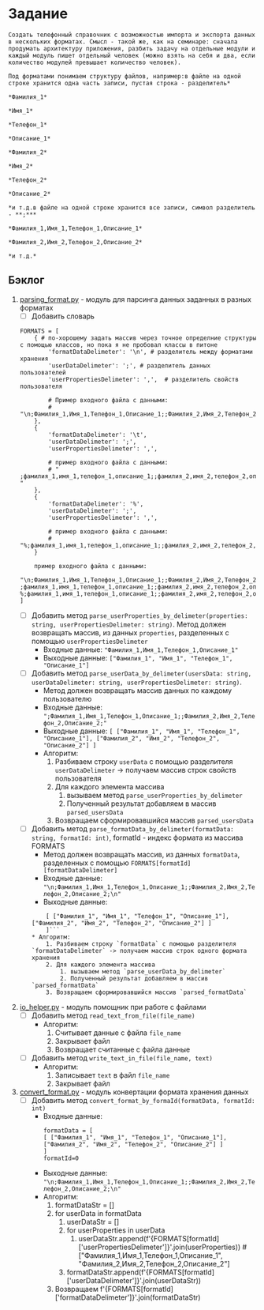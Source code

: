 # Задание
    Создать телефонный справочник с возможностью импорта и экспорта данных в нескольких форматах. Смысл - такой же, как на семинаре: сначала продумать архитектуру приложения, разбить задачу на отдельные модули и каждый модуль пишет отдельный человек (можно взять на себя и два, если количество модулей превышает количество человек).

    Под форматами понимаем структуру файлов, например:в файле на одной строке хранится одна часть записи, пустая строка - разделитель*

    *Фамилия_1*

    *Имя_1*

    *Телефон_1*

    *Описание_1*

    *Фамилия_2*

    *Имя_2*

    *Телефон_2*

    *Описание_2*

    *и т.д.в файле на одной строке хранится все записи, символ разделитель - **;***

    *Фамилия_1,Имя_1,Телефон_1,Описание_1*

    *Фамилия_2,Имя_2,Телефон_2,Описание_2*

    *и т.д.*


## Бэклог
1. [parsing_format.py](https://github.com/GeekDevTeam/Calc-Console-App/tree/master/src/private/parsing_format.py) - модуль для парсинга данных заданных в разных форматах
    - [ ] Добавить словарь 
    ```
    FORMATS = [
        { # по-хорошему задать массив через точное определние структуры с помощью классов, но пока я не пробовал классы в питоне
            'formatDataDelimeter': '\n', # разделитель между форматами хранения
            'userDataDelimeter': ';', # разделитель данных пользователей
            'userPropertiesDelimeter': ',',  # разделитель свойств пользователя

            # Пример входного файла с данными: 
            # "\n;Фамилия_1,Имя_1,Телефон_1,Описание_1;;Фамилия_2,Имя_2,Телефон_2,Описание_2;\n"
        },
        {
            'formatDataDelimeter': '\t',
            'userDataDelimeter': ';',
            'userPropertiesDelimeter': ',',

            # пример входного файла с данными: 
            # "   ;фамилия_1,имя_1,телефон_1,описание_1;;фамилия_2,имя_2,телефон_2,описание_2;    "
        },
        {
            'formatDataDelimeter': '%',
            'userDataDelimeter': ';',
            'userPropertiesDelimeter': ',',

            # пример входного файла с данными: 
            # "%;фамилия_1,имя_1,телефон_1,описание_1;;фамилия_2,имя_2,телефон_2,описание_2;%"
        }

        пример входного файла с данными:
        "\n;Фамилия_1,Имя_1,Телефон_1,Описание_1;;Фамилия_2,Имя_2,Телефон_2,Описание_2;\n   ;фамилия_1,имя_1,телефон_1,описание_1;;фамилия_2,имя_2,телефон_2,описание_2;    %;фамилия_1,имя_1,телефон_1,описание_1;;фамилия_2,имя_2,телефон_2,описание_2;%"
    ]
    ```
    - [ ] Добавить метод `parse_userProperties_by_delimeter(properties: string, userPropertiesDelimeter: string)`. Метод должен возвращать массив, из данных `properties`, разделенных с помощью `userPropertiesDelimeter`
        * Входные данные: `"Фамилия_1,Имя_1,Телефон_1,Описание_1"`
        * Выходные данные: `["Фамилия_1", "Имя_1", "Телефон_1", "Описание_1"]`
    - [ ] Добавить метод `parse_userData_by_delimeter(usersData: string, userDataDelimeter: string, userPropertiesDelimeter: string)`. 
        * Метод должен возвращать массив данных по каждому пользователю
        * Входные данные: `";Фамилия_1,Имя_1,Телефон_1,Описание_1;;Фамилия_2,Имя_2,Телефон_2,Описание_2;"`
        * Выходные данные: ```[ ["Фамилия_1", "Имя_1", "Телефон_1", "Описание_1"], ["Фамилия_2", "Имя_2", "Телефон_2", "Описание_2"] ]```
        * Алгоритм: 
            1. Разбиваем строку `userData` с помощью разделителя `userDataDelimeter` -> получаем массив строк свойств пользователя
            2. Для каждого элемента массива 
                1. вызываем метод `parse_userProperties_by_delimeter`
                2. Полученный результат добавляем в массив `parsed_usersData`
            3. Возвращаем сформировавшийся массив `parsed_usersData`
    - [ ] Добавить метод `parse_formatData_by_delimeter(formatData: string, formatId: int)`, formatId - индекс формата из массива FORMATS
        * Метод должен возвращать массив, из данных `formatData`, разделенных с помощью `FORMATS[formatId][formatDataDelimeter]`
        * Входные данные: `"\n;Фамилия_1,Имя_1,Телефон_1,Описание_1;;Фамилия_2,Имя_2,Телефон_2,Описание_2;\n"`
        * Выходные данные: 
        ```[ 
            [ ["Фамилия_1", "Имя_1", "Телефон_1", "Описание_1"], ["Фамилия_2", "Имя_2", "Телефон_2", "Описание_2"] ]
            ]```
        * Алгоритм: 
            1. Разбиваем строку `formatData` с помощью разделителя `formatDataDelimeter` -> получаем массив строк одного формата хранения
            2. Для каждого элемента массива 
                1. вызываем метод `parse_userData_by_delimeter`
                2. Полученный результат добавляем в массив `parsed_formatData`
            3. Возвращаем сформировавшийся массив `parsed_formatData`

2. [io_helper.py](https://github.com/GeekDevTeam/Calc-Console-App/tree/master/src/utils/io_helper.py) - модуль помощник при работе с файлами
    - [ ] Добавить метод `read_text_from_file(file_name)`
        * Алгоритм:
            1. Считывает данные с файла `file_name`
            2. Закрывает файл
            3. Возвращает считанные с файла данные
    - [ ] Добавить метод `write_text_in_file(file_name, text)`
        * Алгоритм:
            1. Записывает `text` в файл `file_name`
            2. Закрывает файл

3. [convert_format.py](https://github.com/GeekDevTeam/Calc-Console-App/tree/master/src/private/convert_format.py) - модуль конвертации формата хранения данных
    - [ ] Добавить метод `convert_format_by_formaId(formatData, formatId: int)`
        * Входные данные:
            ```
            formatData = [ 
            [ ["Фамилия_1", "Имя_1", "Телефон_1", "Описание_1"], ["Фамилия_2", "Имя_2", "Телефон_2", "Описание_2"] ]
            ]
            formatId=0
            ```
        * Выходные данные: `"\n;Фамилия_1,Имя_1,Телефон_1,Описание_1;;Фамилия_2,Имя_2,Телефон_2,Описание_2;\n"`
        * Алгоритм: 
            1. formatDataStr = []
            2. for userData in formatData
                1. userDataStr = []
                2. for userProperties in userData
                    1. userDataStr.append(f'{FORMATS[formatId]['userPropertiesDelimeter']}'.join(userProperties)) # ["Фамилия_1,Имя_1,Телефон_1,Описание_1", "Фамилия_2,Имя_2,Телефон_2,Описание_2"]
                3. formatDataStr.append(f'{FORMATS[formatId]['userDataDelimeter']}'.join(userDataStr))
            3. Возвращаем f'{FORMATS[formatId]['formatDataDelimeter']}'.join(formatDataStr)

            
